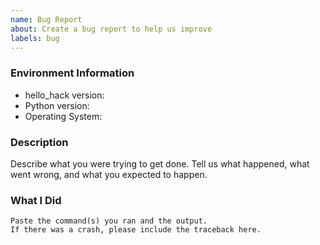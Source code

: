 ```yaml
---
name: Bug Report
about: Create a bug report to help us improve
labels: bug
---
```


<!-- Please search existing issues to avoid creating duplicates. -->

### Environment Information

-   hello_hack version:
-   Python version:
-   Operating System:

### Description

Describe what you were trying to get done.
Tell us what happened, what went wrong, and what you expected to happen.

### What I Did

```
Paste the command(s) you ran and the output.
If there was a crash, please include the traceback here.
```
